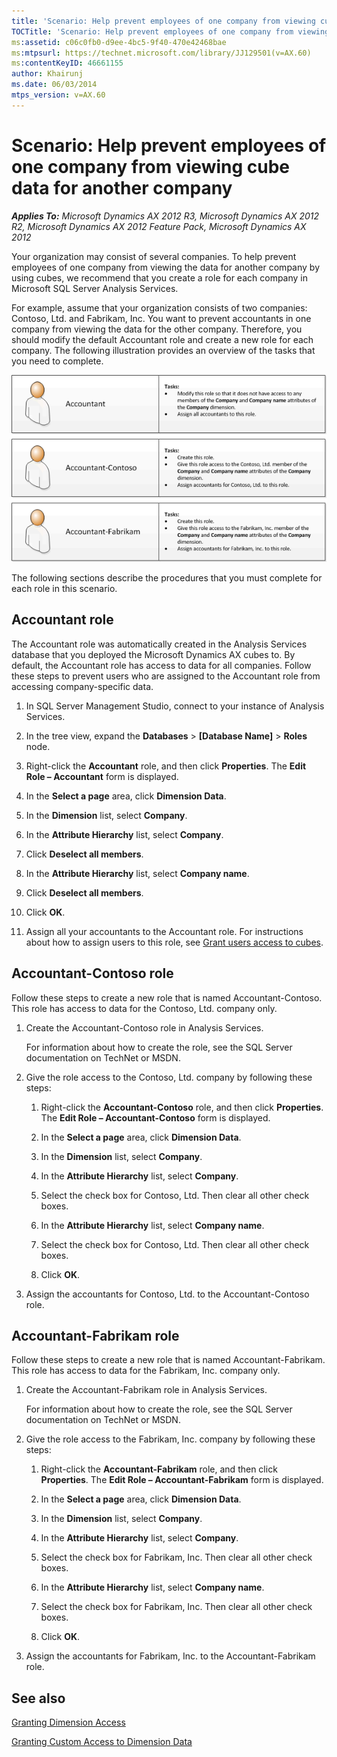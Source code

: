 ```yaml
---
title: 'Scenario: Help prevent employees of one company from viewing cube data for another company'
TOCTitle: 'Scenario: Help prevent employees of one company from viewing cube data for another company'
ms:assetid: c06c0fb0-d9ee-4bc5-9f40-470e42468bae
ms:mtpsurl: https://technet.microsoft.com/library/JJ129501(v=AX.60)
ms:contentKeyID: 46661155
author: Khairunj
ms.date: 06/03/2014
mtps_version: v=AX.60
---
```


# Scenario: Help prevent employees of one company from viewing cube data for another company 


_**Applies To:** Microsoft Dynamics AX 2012 R3, Microsoft Dynamics AX 2012 R2, Microsoft Dynamics AX 2012 Feature Pack, Microsoft Dynamics AX 2012_

Your organization may consist of several companies. To help prevent employees of one company from viewing the data for another company by using cubes, we recommend that you create a role for each company in Microsoft SQL Server Analysis Services.

For example, assume that your organization consists of two companies: Contoso, Ltd. and Fabrikam, Inc. You want to prevent accountants in one company from viewing the data for the other company. Therefore, you should modify the default Accountant role and create a new role for each company. The following illustration provides an overview of the tasks that you need to complete.

![Company-specific roles in Analysis Services](images/JJ129501.BI_Scenario1_CompanyRoles(AX.60).gif "Company-specific roles in Analysis Services")

The following sections describe the procedures that you must complete for each role in this scenario.

## Accountant role

The Accountant role was automatically created in the Analysis Services database that you deployed the Microsoft Dynamics AX cubes to. By default, the Accountant role has access to data for all companies. Follow these steps to prevent users who are assigned to the Accountant role from accessing company-specific data.

1.  In SQL Server Management Studio, connect to your instance of Analysis Services.

2.  In the tree view, expand the **Databases** \> **\[Database Name\]** \> **Roles** node.

3.  Right-click the **Accountant** role, and then click **Properties**. The **Edit Role – Accountant** form is displayed.

4.  In the **Select a page** area, click **Dimension Data**.

5.  In the **Dimension** list, select **Company**.

6.  In the **Attribute Hierarchy** list, select **Company**.

7.  Click **Deselect all members**.

8.  In the **Attribute Hierarchy** list, select **Company name**.

9.  Click **Deselect all members**.

10. Click **OK**.

11. Assign all your accountants to the Accountant role. For instructions about how to assign users to this role, see [Grant users access to cubes](grant-users-access-to-cubes.md).

## Accountant-Contoso role

Follow these steps to create a new role that is named Accountant-Contoso. This role has access to data for the Contoso, Ltd. company only.

1.  Create the Accountant-Contoso role in Analysis Services.
    
    For information about how to create the role, see the SQL Server documentation on TechNet or MSDN.

2.  Give the role access to the Contoso, Ltd. company by following these steps:
    
    1.  Right-click the **Accountant-Contoso** role, and then click **Properties**. The **Edit Role – Accountant-Contoso** form is displayed.
    
    2.  In the **Select a page** area, click **Dimension Data**.
    
    3.  In the **Dimension** list, select **Company**.
    
    4.  In the **Attribute Hierarchy** list, select **Company**.
    
    5.  Select the check box for Contoso, Ltd. Then clear all other check boxes.
    
    6.  In the **Attribute Hierarchy** list, select **Company name**.
    
    7.  Select the check box for Contoso, Ltd. Then clear all other check boxes.
    
    8.  Click **OK**.

3.  Assign the accountants for Contoso, Ltd. to the Accountant-Contoso role.

## Accountant-Fabrikam role

Follow these steps to create a new role that is named Accountant-Fabrikam. This role has access to data for the Fabrikam, Inc. company only.

1.  Create the Accountant-Fabrikam role in Analysis Services.
    
    For information about how to create the role, see the SQL Server documentation on TechNet or MSDN.

2.  Give the role access to the Fabrikam, Inc. company by following these steps:
    
    1.  Right-click the **Accountant-Fabrikam** role, and then click **Properties**. The **Edit Role – Accountant-Fabrikam** form is displayed.
    
    2.  In the **Select a page** area, click **Dimension Data**.
    
    3.  In the **Dimension** list, select **Company**.
    
    4.  In the **Attribute Hierarchy** list, select **Company**.
    
    5.  Select the check box for Fabrikam, Inc. Then clear all other check boxes.
    
    6.  In the **Attribute Hierarchy** list, select **Company name**.
    
    7.  Select the check box for Fabrikam, Inc. Then clear all other check boxes.
    
    8.  Click **OK**.

3.  Assign the accountants for Fabrikam, Inc. to the Accountant-Fabrikam role.

## See also

[Granting Dimension Access](https://technet.microsoft.com/library/ms175421.aspx)

[Granting Custom Access to Dimension Data](https://technet.microsoft.com/library/ms175366.aspx)

  


